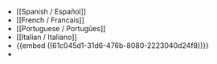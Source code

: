 - [[Spanish / Español]]
- [[French / Francais]]
- [[Portuguese / Portugûes]]
- [[Italian / Italiano]]
- {{embed ((61c045d1-31d6-476b-8080-2223040d24f8))}}
-